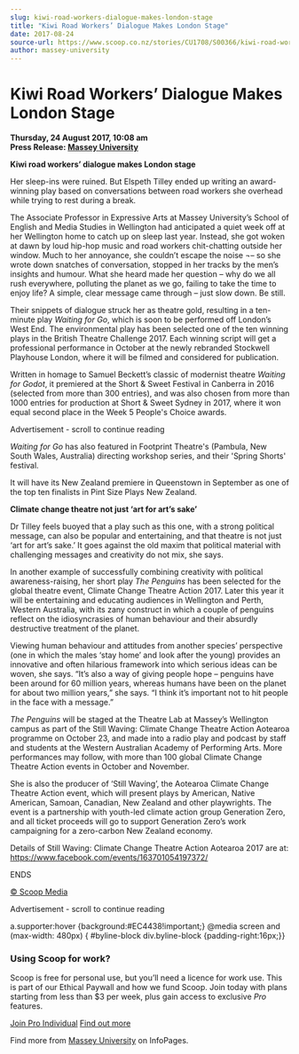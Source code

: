 ```yaml
---
slug: kiwi-road-workers-dialogue-makes-london-stage
title: "Kiwi Road Workers’ Dialogue Makes London Stage"
date: 2017-08-24
source-url: https://www.scoop.co.nz/stories/CU1708/S00366/kiwi-road-workers-dialogue-makes-london-stage.htm
author: massey-university
---
```

Kiwi Road Workers’ Dialogue Makes London Stage
==============================================

**Thursday, 24 August 2017, 10:08 am**  
**Press Release: [Massey University](https://info.scoop.co.nz/Massey_University)**

**Kiwi road workers’ dialogue makes London stage**

Her sleep-ins were ruined. But Elspeth Tilley ended up writing an award-winning play based on conversations between road workers she overhead while trying to rest during a break.

The Associate Professor in Expressive Arts at Massey University’s School of English and Media Studies in Wellington had anticipated a quiet week off at her Wellington home to catch up on sleep last year. Instead, she got woken at dawn by loud hip-hop music and road workers chit-chatting outside her window. Much to her annoyance, she couldn’t escape the noise ¬– so she wrote down snatches of conversation, stopped in her tracks by the men’s insights and humour. What she heard made her question – why do we all rush everywhere, polluting the planet as we go, failing to take the time to enjoy life? A simple, clear message came through – just slow down. Be still.

Their snippets of dialogue struck her as theatre gold, resulting in a ten-minute play _Waiting for Go_, which is soon to be performed off London’s West End. The environmental play has been selected one of the ten winning plays in the British Theatre Challenge 2017. Each winning script will get a professional performance in October at the newly rebranded Stockwell Playhouse London, where it will be filmed and considered for publication.

Written in homage to Samuel Beckett’s classic of modernist theatre _Waiting for Godot_, it premiered at the Short & Sweet Festival in Canberra in 2016 (selected from more than 300 entries), and was also chosen from more than 1000 entries for production at Short & Sweet Sydney in 2017, where it won equal second place in the Week 5 People's Choice awards.

Advertisement - scroll to continue reading





_Waiting for Go_ has also featured in Footprint Theatre's (Pambula, New South Wales, Australia) directing workshop series, and their 'Spring Shorts' festival.

It will have its New Zealand premiere in Queenstown in September as one of the top ten finalists in Pint Size Plays New Zealand.

**Climate change theatre not just ‘art for art’s sake’**

Dr Tilley feels buoyed that a play such as this one, with a strong political message, can also be popular and entertaining, and that theatre is not just ‘art for art’s sake.’ It goes against the old maxim that political material with challenging messages and creativity do not mix, she says.

In another example of successfully combining creativity with political awareness-raising, her short play _The Penguins_ has been selected for the global theatre event, Climate Change Theatre Action 2017. Later this year it will be entertaining and educating audiences in Wellington and Perth, Western Australia, with its zany construct in which a couple of penguins reflect on the idiosyncrasies of human behaviour and their absurdly destructive treatment of the planet.

Viewing human behaviour and attitudes from another species’ perspective (one in which the males ‘stay home’ and look after the young) provides an innovative and often hilarious framework into which serious ideas can be woven, she says. “It’s also a way of giving people hope – penguins have been around for 60 million years, whereas humans have been on the planet for about two million years,” she says. “I think it’s important not to hit people in the face with a message.”

_The Penguins_ will be staged at the Theatre Lab at Massey’s Wellington campus as part of the Still Waving: Climate Change Theatre Action Aotearoa programme on October 23, and made into a radio play and podcast by staff and students at the Western Australian Academy of Performing Arts. More performances may follow, with more than 100 global Climate Change Theatre Action events in October and November.

She is also the producer of ‘Still Waving’, the Aotearoa Climate Change Theatre Action event, which will present plays by American, Native American, Samoan, Canadian, New Zealand and other playwrights. The event is a partnership with youth-led climate action group Generation Zero, and all ticket proceeds will go to support Generation Zero’s work campaigning for a zero-carbon New Zealand economy.

Details of Still Waving: Climate Change Theatre Action Aotearoa 2017 are at: https://www.facebook.com/events/163701054197372/

  
ENDS

  

[© Scoop Media](http://www.scoop.co.nz/about/terms.html)  

Advertisement - scroll to continue reading



a.supporter:hover {background:#EC4438!important;} @media screen and (max-width: 480px) { #byline-block div.byline-block {padding-right:16px;}}

### Using Scoop for work?

Scoop is free for personal use, but you’ll need a licence for work use. This is part of our Ethical Paywall and how we fund Scoop. Join today with plans starting from less than $3 per week, plus gain access to exclusive _Pro_ features.  
  
[Join Pro Individual](https://pro.scoop.co.nz/Individual/?from=ProIn24) [Find out more](https://pro.scoop.co.nz/using-scoop-for-work/?from=ProIn24)

Find more from [Massey University](https://info.scoop.co.nz/Massey_University) on InfoPages.